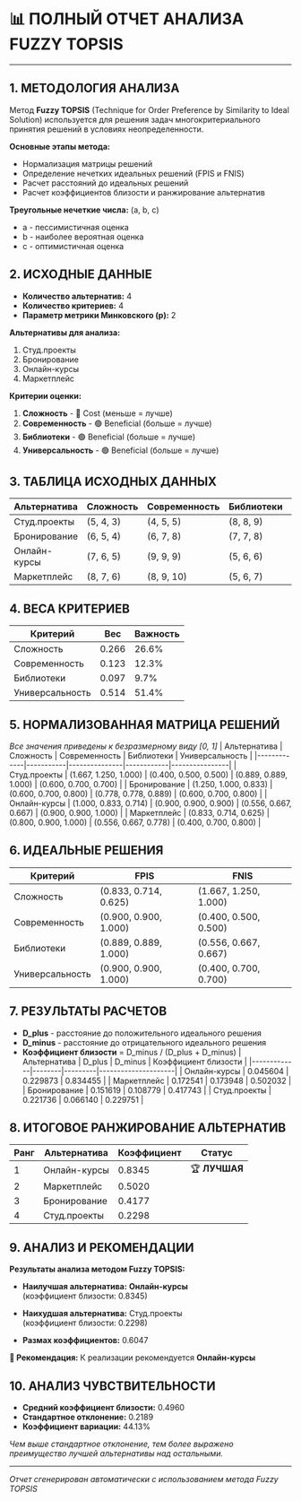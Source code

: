 # 📊 ПОЛНЫЙ ОТЧЕТ АНАЛИЗА FUZZY TOPSIS
---
## 1. МЕТОДОЛОГИЯ АНАЛИЗА

Метод **Fuzzy TOPSIS** (Technique for Order Preference by Similarity to Ideal Solution) 
используется для решения задач многокритериального принятия решений в условиях неопределенности.

**Основные этапы метода:**
- Нормализация матрицы решений
- Определение нечетких идеальных решений (FPIS и FNIS)
- Расчет расстояний до идеальных решений
- Расчет коэффициентов близости и ранжирование альтернатив

**Треугольные нечеткие числа:** (a, b, c)
- a - пессимистичная оценка
- b - наиболее вероятная оценка  
- c - оптимистичная оценка

## 2. ИСХОДНЫЕ ДАННЫЕ
- **Количество альтернатив:** 4
- **Количество критериев:** 4
- **Параметр метрики Минковского (p):** 2

**Альтернативы для анализа:**
  1. Студ.проекты
  2. Бронирование
  3. Онлайн-курсы
  4. Маркетплейс

**Критерии оценки:**
  1. **Сложность** - 🔴 Cost (меньше = лучше)
  2. **Современность** - 🟢 Beneficial (больше = лучше)
  3. **Библиотеки** - 🟢 Beneficial (больше = лучше)
  4. **Универсальность** - 🟢 Beneficial (больше = лучше)
## 3. ТАБЛИЦА ИСХОДНЫХ ДАННЫХ
| Альтернатива | Сложность | Современность | Библиотеки | Универсальность |
|-------------|-----------|---------------|------------|----------------|
| Студ.проекты | (5, 4, 3) | (4, 5, 5) | (8, 8, 9) | (6, 7, 7) |
| Бронирование | (6, 5, 4) | (6, 7, 8) | (7, 7, 8) | (6, 7, 8) |
| Онлайн-курсы | (7, 6, 5) | (9, 9, 9) | (5, 6, 6) | (9, 9, 10) |
| Маркетплейс | (8, 7, 6) | (8, 9, 10) | (5, 6, 7) | (4, 7, 8) |
## 4. ВЕСА КРИТЕРИЕВ
| Критерий | Вес | Важность |
|----------|-----|----------|
| Сложность | 0.266 | 26.6% |
| Современность | 0.123 | 12.3% |
| Библиотеки | 0.097 | 9.7% |
| Универсальность | 0.514 | 51.4% |
## 5. НОРМАЛИЗОВАННАЯ МАТРИЦА РЕШЕНИЙ
*Все значения приведены к безразмерному виду [0, 1]*
| Альтернатива | Сложность | Современность | Библиотеки | Универсальность |
|-------------|-----------|---------------|------------|----------------|
| Студ.проекты | (1.667, 1.250, 1.000) | (0.400, 0.500, 0.500) | (0.889, 0.889, 1.000) | (0.600, 0.700, 0.700) |
| Бронирование | (1.250, 1.000, 0.833) | (0.600, 0.700, 0.800) | (0.778, 0.778, 0.889) | (0.600, 0.700, 0.800) |
| Онлайн-курсы | (1.000, 0.833, 0.714) | (0.900, 0.900, 0.900) | (0.556, 0.667, 0.667) | (0.900, 0.900, 1.000) |
| Маркетплейс | (0.833, 0.714, 0.625) | (0.800, 0.900, 1.000) | (0.556, 0.667, 0.778) | (0.400, 0.700, 0.800) |
## 6. ИДЕАЛЬНЫЕ РЕШЕНИЯ
| Критерий | FPIS | FNIS |
|----------|------|------|
| Сложность | (0.833, 0.714, 0.625) | (1.667, 1.250, 1.000) |
| Современность | (0.900, 0.900, 1.000) | (0.400, 0.500, 0.500) |
| Библиотеки | (0.889, 0.889, 1.000) | (0.556, 0.667, 0.667) |
| Универсальность | (0.900, 0.900, 1.000) | (0.400, 0.700, 0.700) |
## 7. РЕЗУЛЬТАТЫ РАСЧЕТОВ
- **D_plus** - расстояние до положительного идеального решения
- **D_minus** - расстояние до отрицательного идеального решения
- **Коэффициент близости** = D_minus / (D_plus + D_minus)
| Альтернатива | D_plus | D_minus | Коэффициент близости |
|-------------|--------|---------|---------------------|
| Онлайн-курсы | 0.045604 | 0.229873 | 0.834455 |
| Маркетплейс | 0.172541 | 0.173948 | 0.502032 |
| Бронирование | 0.151619 | 0.108779 | 0.417743 |
| Студ.проекты | 0.221736 | 0.066140 | 0.229751 |
## 8. ИТОГОВОЕ РАНЖИРОВАНИЕ АЛЬТЕРНАТИВ
| Ранг | Альтернатива | Коэффициент | Статус |
|------|-------------|-------------|--------|
| 1 | Онлайн-курсы | 0.8345 | 🏆 **ЛУЧШАЯ** |
| 2 | Маркетплейс | 0.5020 |  |
| 3 | Бронирование | 0.4177 |  |
| 4 | Студ.проекты | 0.2298 |  |
## 9. АНАЛИЗ И РЕКОМЕНДАЦИИ

**Результаты анализа методом Fuzzy TOPSIS:**

- **Наилучшая альтернатива:** **Онлайн-курсы**  
  (коэффициент близости: 0.8345)

- **Наихудшая альтернатива:** Студ.проекты  
  (коэффициент близости: 0.2298)

- **Размах коэффициентов:** 0.6047

**🎯 Рекомендация:** К реализации рекомендуется **Онлайн-курсы**

## 10. АНАЛИЗ ЧУВСТВИТЕЛЬНОСТИ

- **Средний коэффициент близости:** 0.4960
- **Стандартное отклонение:** 0.2189
- **Коэффициент вариации:** 44.13%

*Чем выше стандартное отклонение, тем более выражено преимущество лучшей альтернативы над остальными.*

---
*Отчет сгенерирован автоматически с использованием метода Fuzzy TOPSIS*
